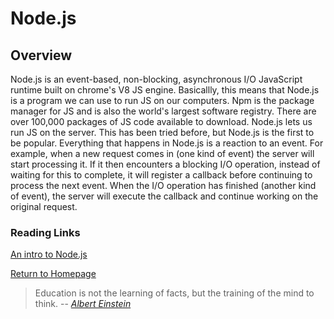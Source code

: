 # Node.js
 
  
## Overview
Node.js is an event-based, non-blocking, asynchronous I/O  JavaScript runtime built on chrome's V8 JS engine. Basicallly, this means that Node.js is a program we can use to run JS on our computers.
Npm is the package manager for JS and is also the world's largest software registry. There are over 100,000 packages of JS code available to download.
Node.js lets us run JS on the server.  This has been tried before, but Node.js is the first to be popular.  Everything that happens in Node.js is a reaction to an event. For example, when a new request comes in (one kind of event) the server will start processing it. If it then encounters a blocking I/O operation, instead of waiting for this to complete, it will register a callback before continuing to process the next event. When the I/O operation has finished (another kind of event), the server will execute the callback and continue working on the original request. 






### Reading Links
[An intro to Node.js](https://www.sitepoint.com/an-introduction-to-node-js/)




[Return to Homepage](https://claudiobailon.github.io/reading-notes/)


 
>Education is not the learning of facts,
>but the training of the mind to think.
> -- <cite>[Albert Einstein][1]</cite>

[1]:https://www.goodreads.com/quotes/6137386-education-is-not-the-learning-of-facts-but-the-training 
